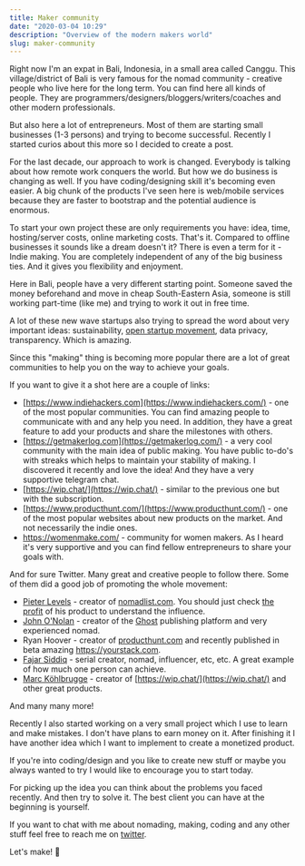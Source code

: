```yaml
---
title: Maker community
date: "2020-03-04 10:29"
description: "Overview of the modern makers world"
slug: maker-community
---
```


Right now I'm an expat in Bali, Indonesia, in a small area called Canggu. This village/district of Bali is very famous for the nomad community - creative people who live here for the long term. You can find here all kinds of people. They are programmers/designers/bloggers/writers/coaches and other modern professionals.

But also here a lot of entrepreneurs. Most of them are starting small businesses (1-3 persons) and trying to become successful. Recently I started curios about this more so I decided to create a post.

For the last decade, our approach to work is changed. Everybody is talking about how remote work conquers the world. But how we do business is changing as well. If you have coding/designing skill it's becoming even easier. A big chunk of the products I've seen here is web/mobile services because they are faster to bootstrap and the potential audience is enormous.

To start your own project these are only requirements you have: idea, time, hosting/server costs, online marketing costs. That's it. Compared to offline businesses it sounds like a dream doesn't it? There is even a term for it - Indie making. You are completely independent of any of the big business ties. And it gives you flexibility and enjoyment.

Here in Bali, people have a very different starting point. Someone saved the money beforehand and move in cheap South-Eastern Asia, someone is still working part-time (like me) and trying to work it out in free time.

A lot of these new wave startups also trying to spread the word about very important ideas: sustainability, [open startup movement](https://hackernoon.com/what-does-it-mean-to-be-an-open-startup-f4446984189), data privacy, transparency. Which is amazing.

Since this "making" thing is becoming more popular there are a lot of great communities to help you on the way to achieve your goals.

If you want to give it a shot here are a couple of links:

- [https://www.indiehackers.com](https://www.indiehackers.com/) - one of the most popular communities. You can find amazing people to communicate with and any help you need. In addition, they have a great feature to add your products and share the milestones with others.
- [https://getmakerlog.com](https://getmakerlog.com/) - a very cool community with the main idea of public making. You have public to-do's with streaks which helps to maintain your stability of making. I discovered it recently and love the idea! And they have a very supportive telegram chat.
- [https://wip.chat/](https://wip.chat/) - similar to the previous one but with the subscription.
- [https://www.producthunt.com/](https://www.producthunt.com/) - one of the most popular websites about new products on the market. And not necessarily the indie ones.
- https://womenmake.com/ - community for women makers. As I heard it's very supportive and you can find fellow entrepreneurs to share your goals with.

And for sure Twitter. Many great and creative people to follow there. Some of them did a good job of promoting the whole movement:

- [Pieter Levels](https://twitter.com/levelsio) - creator of [nomadlist.com](http://nomadlist.com/). You should just check [the profit](https://nomadlist.com/open) of his product to understand the influence.
- [John O'Nolan](https://twitter.com/JohnONolan) - creator of the [Ghost](https://ghost.org/) publishing platform and very experienced nomad.
- Ryan Hoover - creator of [producthunt.com](http://producthunt.com/) and recently published in beta amazing https://yourstack.com.
- [Fajar Siddiq](https://twitter.com/fajarsiddiqFS) - serial creator, nomad, influencer, etc, etc. A great example of how much one person can achieve.
- [Marc Köhlbrugge](https://twitter.com/marckohlbrugge) - creator of [https://wip.chat/](https://wip.chat/) and other great products.

And many many more!

Recently I also started working on a very small project which I use to learn and make mistakes. I don't have plans to earn money on it. After finishing it I have another idea which I want to implement to create a monetized product.

If you're into coding/design and you like to create new stuff or maybe you always wanted to try I would like to encourage you to start today.

For picking up the idea you can think about the problems you faced recently. And then try to solve it. The best client you can have at the beginning is yourself.

If you want to chat with me about nomading, making, coding and any other stuff feel free to reach me on [twitter](https://twitter.com/guar47).

Let's make! 🎉
